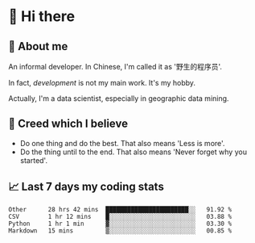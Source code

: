 # 👋 Hi there

## :speech_balloon: About me

An informal developer. In Chinese, I'm called it as '野生的程序员'.

In fact, _development_ is not my main work. It's my hobby.

Actually, I'm a data scientist, especially in geographic data mining.

## :see_no_evil: Creed which I believe

- Do one thing and do the best. That also means 'Less is more'.
- Do the thing until to the end. That also means 'Never forget why you started'.

## :chart_with_upwards_trend: Last 7 days my coding stats

<!--START_SECTION:waka-->
```text
Other      28 hrs 42 mins  ███████████████████████░░   91.92 % 
CSV        1 hr 12 mins    █░░░░░░░░░░░░░░░░░░░░░░░░   03.88 % 
Python     1 hr 1 min      ▓░░░░░░░░░░░░░░░░░░░░░░░░   03.30 % 
Markdown   15 mins         ▒░░░░░░░░░░░░░░░░░░░░░░░░   00.85 % 
```
<!--END_SECTION:waka-->
